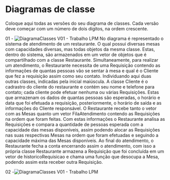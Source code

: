 # Diagramas de classe
Coloque aqui todas as versões do seu diagrama de classes. Cada versão deve começar com um número de dois dígitos, na ordem crescente.

01 - ![DiagramaClasses V01 - Trabalho LPM](https://github.com/DisciplinasProgramacao/lpm-projeto2024-1-joaoo/assets/143658544/fd3e041a-6138-4223-bc88-16f1499f1baf)
No diagrama é representado o sistema de atendimento de um restaurante. O qual possui diversas mesas com capacidades diversas, mas todas objetos da mesma classe. Estas, dentro do sistema, são armazenados em um vetor de objetos que é compartilhado com a classe Restaurante. 
Simultaneamente, para realizar um atendimento, o Restaurante necessita de uma Requisição contendo as informações de quantas pessoas vão se sentar à mesa e qual é o Cliente que fez a requisição assim como seu contato. Individuando aqui duas outras classes, indicadas pela inicial maiúscula. 
A classe Cliente é o cadrastro do cliente do restaurante e contém seu nome e telefone para contato; cada cliente pode efetuar nenhuma ou várias Requisições. Estas que armazenam os dados de quantas pessoas são esperadas, o horário e data que foi efetuada a requisição, posteriormente, o horário de saída e as informações do Cliente responsável.
O Restaurante recebe tanto o vetor com as Mesas quanto um vetor FilaAtendimento contendo as Requisições na ordem que foram feitas. Com estas informações o Restaurante analisa as Requisições e compara a quantidade de pessoas esperada com a capacidade das mesas disponíveis, assim podendo alocar as Requisições nas suas respectivas Mesas na ordem que foram efetuadas e seguindo a capacidade máxima das Mesas disponíveis.
Ao final do atendimento, o Restaurante fecha a conta encerrando assim o atendimento, com isso a própria classe Restaurante armazena a Requisição que foi concluída em um vetor de historicoRequisicao e chama uma função que desocupa a Mesa, podendo assim esta receber outra Requisição.

02 -![DiagramaClasses V01 - Trabalho LPM](https://github.com/DisciplinasProgramacao/lpm-projeto2024-1-javaquinho/assets/136115980/58bc95ce-deca-48d1-835b-d7676909a580)
